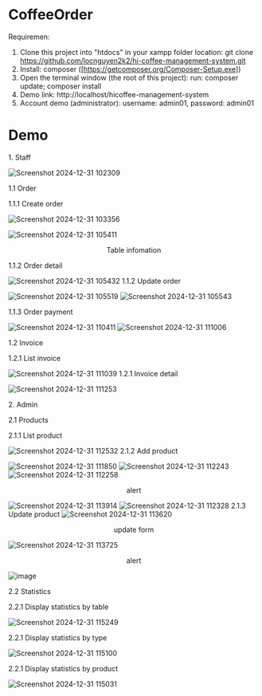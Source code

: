 # CoffeeOrder
Requiremen:
1) Clone this project into "htdocs" in your xampp folder location: git clone https://github.com/locnguyen2k2/hi-coffee-management-system.git
2) Install: composer ([https://getcomposer.org/Composer-Setup.exe])
3) Open the terminal window (the root of this project): run: composer update; composer install
4) Demo link: http://localhost/hicoffee-management-system
5) Account demo (administrator): username: admin01, password: admin01

# Demo
<p>1. Staff</p>

![Screenshot 2024-12-31 102309](https://github.com/user-attachments/assets/81235c2e-6a3e-463b-9761-0d0cfd16db50)
<p>1.1 Order</p>
1.1.1 Create order

![Screenshot 2024-12-31 103356](https://github.com/user-attachments/assets/49ae7f56-57ca-4aef-af0a-9280220b03d0)
<p align="center"></p>

![Screenshot 2024-12-31 105411](https://github.com/user-attachments/assets/72ecc664-45af-456f-b77e-d5d9defd368d)
<p align="center">Table infomation</p>

1.1.2 Order detail

![Screenshot 2024-12-31 105432](https://github.com/user-attachments/assets/1221e2ca-ae28-432d-b9e7-89467fb6e35b)
1.1.2 Update order

![Screenshot 2024-12-31 105519](https://github.com/user-attachments/assets/a35f16c7-61a2-44a6-b0e5-3c473d24de8f)
![Screenshot 2024-12-31 105543](https://github.com/user-attachments/assets/772bcde1-4222-4d9e-a5a5-4d2ad4598095)

1.1.3 Order payment

![Screenshot 2024-12-31 110411](https://github.com/user-attachments/assets/43d44dd7-41b5-4f75-a178-d1c79a7d60c2)
![Screenshot 2024-12-31 111006](https://github.com/user-attachments/assets/4c551da9-d46f-4a07-ac74-7af351f138a3)

<p>1.2 Invoice</p>
1.2.1 List invoice

![Screenshot 2024-12-31 111039](https://github.com/user-attachments/assets/29700358-3eef-4d9c-b8bf-3ec87121f21c)
1.2.1 Invoice detail

![Screenshot 2024-12-31 111253](https://github.com/user-attachments/assets/ce9017ca-250a-407f-b552-34ae4a44b7ca)
<p>2. Admin</p>
<p>2.1 Products</p>
2.1.1 List product

![Screenshot 2024-12-31 112532](https://github.com/user-attachments/assets/f72b2537-71de-4262-a3d2-220853cdc33b)
2.1.2 Add product

![Screenshot 2024-12-31 111850](https://github.com/user-attachments/assets/33b3c24d-4ce3-434f-85db-c664ca066de1)
![Screenshot 2024-12-31 112243](https://github.com/user-attachments/assets/e7f263ad-05fa-4e79-a89b-aecf0abb75ac)
![Screenshot 2024-12-31 112258](https://github.com/user-attachments/assets/2047d0ac-355a-44d1-918f-b2319a750824)
<p align="center">alert</p>

![Screenshot 2024-12-31 113914](https://github.com/user-attachments/assets/34a73075-d605-4458-ad51-74168b81d821)
![Screenshot 2024-12-31 112328](https://github.com/user-attachments/assets/c69e28ab-6f67-4150-813b-b39768949210)
2.1.3 Update product
![Screenshot 2024-12-31 113620](https://github.com/user-attachments/assets/45972722-2f0c-4d64-a240-3373052f7b00)
<p align="center">update form</p>

![Screenshot 2024-12-31 113725](https://github.com/user-attachments/assets/fa3433ca-db5f-47d2-81a2-ae595a1d004e)
<p align="center">alert</p>

![image](https://github.com/user-attachments/assets/b0af882c-1681-4d7d-b6d7-589510f40dbf)

2.2 Statistics
<p>2.2.1 Display statistics by table</p>

![Screenshot 2024-12-31 115249](https://github.com/user-attachments/assets/784208e4-e61d-49f4-bb6b-67b8daaf85e3)
<p>2.2.1 Display statistics by type</p>

![Screenshot 2024-12-31 115100](https://github.com/user-attachments/assets/5f308022-e3f0-4eb6-831a-ea0435782368)
<p>2.2.1 Display statistics by product</p>

![Screenshot 2024-12-31 115031](https://github.com/user-attachments/assets/6813d576-5ac6-4541-be68-eab036867a9c)
